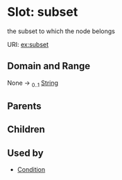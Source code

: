 
# Slot: subset


the subset to which the node belongs

URI: [ex:subset](https://w3id.org/kgviz/subset)


## Domain and Range

None &#8594;  <sub>0..1</sub> [String](types/String.md)

## Parents


## Children


## Used by

 * [Condition](Condition.md)

